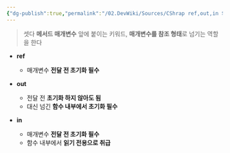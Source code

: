 ```yaml
---
{"dg-publish":true,"permalink":"/02.DevWiki/Sources/CShrap ref,out,in 의 차이/","noteIcon":""}
---
```


> 셋다 **메서드 매개변수** 앞에 붙이는 키워드, **매개변수를 참조 형태**로 넘기는 역할을 한다

* **ref**
	* 매개변수 **전달 전 초기화 필수**

* **out**
	* 전달 전 **초기화 하지 않아도 됨**
	* 대신 넘긴 **함수 내부에서 초기화 필수**

* **in**
	* 매개변수 **전달 전 초기화 필수**
	* 함수 내부에서 **읽기 전용으로 취급**
